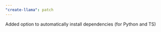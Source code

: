 ```yaml
---
"create-llama": patch
---
```


Added option to automatically install dependencies (for Python and TS)
